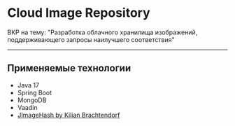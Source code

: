 # Cloud Image Repository
ВКР на тему: "Разработка облачного хранилища изображений, поддерживающего запросы наилучшего соответствия"

---
## Применяемые технологии
* Java 17
* Spring Boot
* MongoDB
* Vaadin
* [JImageHash by Kilian Brachtendorf](https://github.com/KilianB/JImageHash)